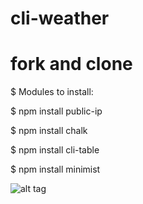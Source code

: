 # cli-weather

# fork and clone

$ Modules to install:

$ npm install public-ip

$ npm install chalk

$ npm install cli-table

$ npm install minimist

![alt tag](http://98five.com/wp-content/uploads/2015/11/Weather-1.gif)
